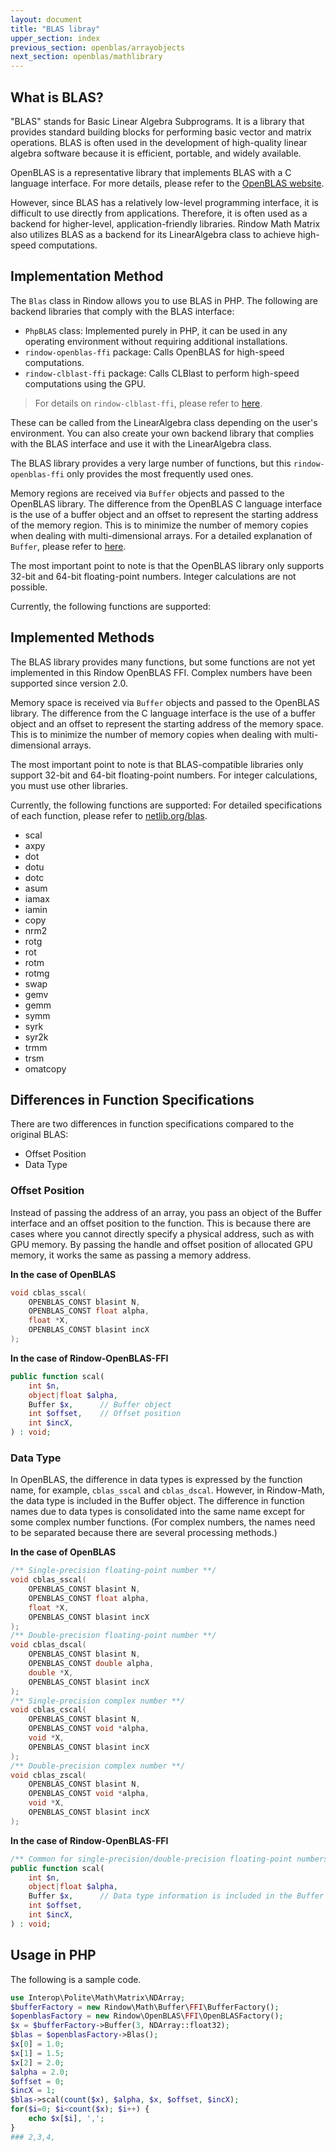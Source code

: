 ```yaml
---
layout: document
title: "BLAS libray"
upper_section: index
previous_section: openblas/arrayobjects
next_section: openblas/mathlibrary
---
```

## What is BLAS?

"BLAS" stands for Basic Linear Algebra Subprograms.
It is a library that provides standard building blocks for performing basic vector and matrix operations.
BLAS is often used in the development of high-quality linear algebra software because it is efficient, portable, and widely available.

OpenBLAS is a representative library that implements BLAS with a C language interface.
For more details, please refer to the [OpenBLAS website](https://www.openblas.net/).

However, since BLAS has a relatively low-level programming interface, it is difficult to use directly from applications. Therefore, it is often used as a backend for higher-level, application-friendly libraries.
Rindow Math Matrix also utilizes BLAS as a backend for its LinearAlgebra class to achieve high-speed computations.

## Implementation Method

The `Blas` class in Rindow allows you to use BLAS in PHP.
The following are backend libraries that comply with the BLAS interface:

  * `PhpBLAS` class: Implemented purely in PHP, it can be used in any operating environment without requiring additional installations.
  * `rindow-openblas-ffi` package: Calls OpenBLAS for high-speed computations.
  * `rindow-clblast-ffi` package: Calls CLBlast to perform high-speed computations using the GPU.

> For details on `rindow-clblast-ffi`, please refer to [here](/mathematics/acceleration/mathematics/opencl.html).

These can be called from the LinearAlgebra class depending on the user's environment.
You can also create your own backend library that complies with the BLAS interface and use it with the LinearAlgebra class.

The BLAS library provides a very large number of functions, but this `rindow-openblas-ffi` only provides the most frequently used ones.

Memory regions are received via `Buffer` objects and passed to the OpenBLAS library.
The difference from the OpenBLAS C language interface is the use of a buffer object and an offset to represent the starting address of the memory region. This is to minimize the number of memory copies when dealing with multi-dimensional arrays.
For a detailed explanation of `Buffer`, please refer to [here](/mathematics/openblas/arraybuffer.md).

The most important point to note is that the OpenBLAS library only supports 32-bit and 64-bit floating-point numbers.
Integer calculations are not possible.

Currently, the following functions are supported:

## Implemented Methods

The BLAS library provides many functions, but some functions are not yet implemented in this Rindow OpenBLAS FFI. Complex numbers have been supported since version 2.0.

Memory space is received via `Buffer` objects and passed to the OpenBLAS library.
The difference from the C language interface is the use of a buffer object and an offset to represent the starting address of the memory space. This is to minimize the number of memory copies when dealing with multi-dimensional arrays.

The most important point to note is that BLAS-compatible libraries only support 32-bit and 64-bit floating-point numbers.
For integer calculations, you must use other libraries.

Currently, the following functions are supported:
For detailed specifications of each function, please refer to [netlib.org/blas](https://netlib.org/blas).

  - scal
  - axpy
  - dot
  - dotu
  - dotc
  - asum
  - iamax
  - iamin
  - copy
  - nrm2
  - rotg
  - rot
  - rotm
  - rotmg
  - swap
  - gemv
  - gemm
  - symm
  - syrk
  - syr2k
  - trmm
  - trsm
  - omatcopy

## Differences in Function Specifications

There are two differences in function specifications compared to the original BLAS:

  * Offset Position
  * Data Type

### Offset Position

Instead of passing the address of an array, you pass an object of the Buffer interface and an offset position to the function.
This is because there are cases where you cannot directly specify a physical address, such as with GPU memory. By passing the handle and offset position of allocated GPU memory, it works the same as passing a memory address.

**In the case of OpenBLAS**

```c
void cblas_sscal(
    OPENBLAS_CONST blasint N,
    OPENBLAS_CONST float alpha,
    float *X,
    OPENBLAS_CONST blasint incX
);
```

**In the case of Rindow-OpenBLAS-FFI**

```php
public function scal(
    int $n,
    object|float $alpha,
    Buffer $x,      // Buffer object
    int $offset,    // Offset position
    int $incX,
) : void;
```

### Data Type

In OpenBLAS, the difference in data types is expressed by the function name, for example, `cblas_sscal` and `cblas_dscal`.
However, in Rindow-Math, the data type is included in the Buffer object. The difference in function names due to data types is consolidated into the same name except for some complex number functions. (For complex numbers, the names need to be separated because there are several processing methods.)

**In the case of OpenBLAS**

```c
/** Single-precision floating-point number **/
void cblas_sscal(
    OPENBLAS_CONST blasint N,
    OPENBLAS_CONST float alpha,
    float *X,
    OPENBLAS_CONST blasint incX
);
/** Double-precision floating-point number **/
void cblas_dscal(
    OPENBLAS_CONST blasint N,
    OPENBLAS_CONST double alpha,
    double *X,
    OPENBLAS_CONST blasint incX
);
/** Single-precision complex number **/
void cblas_cscal(
    OPENBLAS_CONST blasint N,
    OPENBLAS_CONST void *alpha,
    void *X,
    OPENBLAS_CONST blasint incX
);
/** Double-precision complex number **/
void cblas_zscal(
    OPENBLAS_CONST blasint N,
    OPENBLAS_CONST void *alpha,
    void *X,
    OPENBLAS_CONST blasint incX
);
```

**In the case of Rindow-OpenBLAS-FFI**

```php
/** Common for single-precision/double-precision floating-point numbers and complex numbers **/
public function scal(
    int $n,
    object|float $alpha,
    Buffer $x,      // Data type information is included in the Buffer object.
    int $offset,
    int $incX,
) : void;
```

## Usage in PHP

The following is a sample code.

```php
use Interop\Polite\Math\Matrix\NDArray;
$bufferFactory = new Rindow\Math\Buffer\FFI\BufferFactory();
$openblasFactory = new Rindow\OpenBLAS\FFI\OpenBLASFactory();
$x = $bufferFactory->Buffer(3, NDArray::float32);
$blas = $openblasFactory->Blas();
$x[0] = 1.0;
$x[1] = 1.5;
$x[2] = 2.0;
$alpha = 2.0;
$offset = 0;
$incX = 1;
$blas->scal(count($x), $alpha, $x, $offset, $incX);
for($i=0; $i<count($x); $i++) {
    echo $x[$i], ',';
}
### 2,3,4,
```
